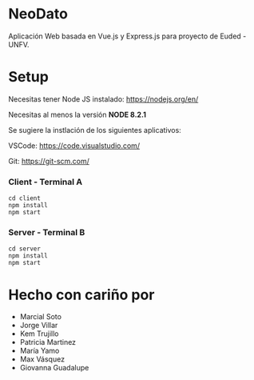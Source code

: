 # NeoDato
Aplicación Web basada en  Vue.js y Express.js para proyecto de Euded - UNFV.

# Setup

Necesitas tener Node JS instalado: https://nodejs.org/en/

Necesitas al menos la versión **NODE 8.2.1**

Se sugiere la instlación de los siguientes aplicativos:

VSCode: https://code.visualstudio.com/

Git: https://git-scm.com/

### Client - Terminal A
```
cd client
npm install
npm start
```

### Server - Terminal B
```
cd server
npm install
npm start
```

# Hecho con cariño por
- Marcial Soto
- Jorge Villar
- Kem Trujillo
- Patricia Martinez
- María Yamo
- Max Vásquez
- Giovanna Guadalupe
